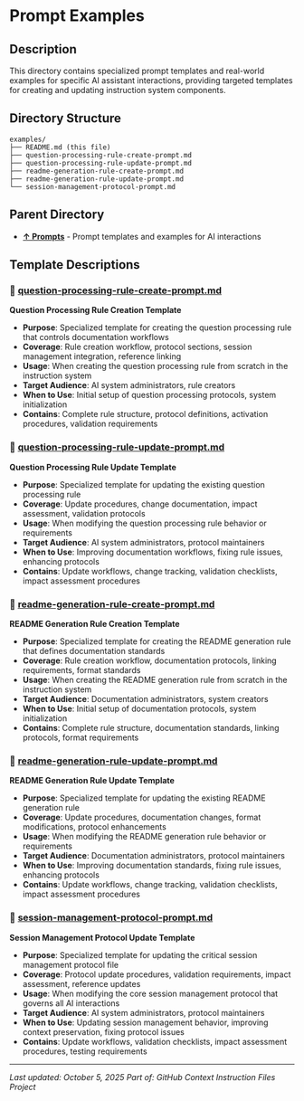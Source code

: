 # Prompt Examples

## Description
This directory contains specialized prompt templates and real-world examples for specific AI assistant interactions, providing targeted templates for creating and updating instruction system components.

## Directory Structure
```
examples/
├── README.md (this file)
├── question-processing-rule-create-prompt.md
├── question-processing-rule-update-prompt.md
├── readme-generation-rule-create-prompt.md
├── readme-generation-rule-update-prompt.md
└── session-management-protocol-prompt.md
```

## Parent Directory
- **[↑ Prompts](.github/prompts/README.md)** - Prompt templates and examples for AI interactions

## Template Descriptions

### 📄 **[question-processing-rule-create-prompt.md](.github/prompts/examples/question-processing-rule-create-prompt.md)**
**Question Processing Rule Creation Template**
- **Purpose**: Specialized template for creating the question processing rule that controls documentation workflows
- **Coverage**: Rule creation workflow, protocol sections, session management integration, reference linking
- **Usage**: When creating the question processing rule from scratch in the instruction system
- **Target Audience**: AI system administrators, rule creators
- **When to Use**: Initial setup of question processing protocols, system initialization
- **Contains**: Complete rule structure, protocol definitions, activation procedures, validation requirements

### 📄 **[question-processing-rule-update-prompt.md](.github/prompts/examples/question-processing-rule-update-prompt.md)**
**Question Processing Rule Update Template**
- **Purpose**: Specialized template for updating the existing question processing rule
- **Coverage**: Update procedures, change documentation, impact assessment, validation protocols
- **Usage**: When modifying the question processing rule behavior or requirements
- **Target Audience**: AI system administrators, protocol maintainers
- **When to Use**: Improving documentation workflows, fixing rule issues, enhancing protocols
- **Contains**: Update workflows, change tracking, validation checklists, impact assessment procedures

### 📄 **[readme-generation-rule-create-prompt.md](.github/prompts/examples/readme-generation-rule-create-prompt.md)**
**README Generation Rule Creation Template**
- **Purpose**: Specialized template for creating the README generation rule that defines documentation standards
- **Coverage**: Rule creation workflow, documentation protocols, linking requirements, format standards
- **Usage**: When creating the README generation rule from scratch in the instruction system
- **Target Audience**: Documentation administrators, system creators
- **When to Use**: Initial setup of documentation protocols, system initialization
- **Contains**: Complete rule structure, documentation standards, linking protocols, format requirements

### 📄 **[readme-generation-rule-update-prompt.md](.github/prompts/examples/readme-generation-rule-update-prompt.md)**
**README Generation Rule Update Template**
- **Purpose**: Specialized template for updating the existing README generation rule
- **Coverage**: Update procedures, documentation changes, format modifications, protocol enhancements
- **Usage**: When modifying the README generation rule behavior or requirements
- **Target Audience**: Documentation administrators, protocol maintainers
- **When to Use**: Improving documentation standards, fixing rule issues, enhancing protocols
- **Contains**: Update workflows, change tracking, validation checklists, impact assessment procedures

### 📄 **[session-management-protocol-prompt.md](.github/prompts/examples/session-management-protocol-prompt.md)**
**Session Management Protocol Update Template**
- **Purpose**: Specialized template for updating the critical session management protocol file
- **Coverage**: Protocol update procedures, validation requirements, impact assessment, reference updates
- **Usage**: When modifying the core session management protocol that governs all AI interactions
- **Target Audience**: AI system administrators, protocol maintainers
- **When to Use**: Updating session management behavior, improving context preservation, fixing protocol issues
- **Contains**: Update workflows, validation checklists, impact assessment procedures, testing requirements

---

*Last updated: October 5, 2025*
*Part of: GitHub Context Instruction Files Project*
